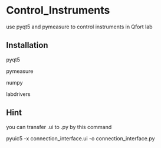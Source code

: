 # Control_Instruments
use pyqt5 and pymeasure to control instruments in Qfort lab

## Installation
pyqt5

pymeasure

numpy

labdrivers

## Hint
you can transfer .ui to .py by this command

pyuic5 -x connection_interface.ui -o connection_interface.py
